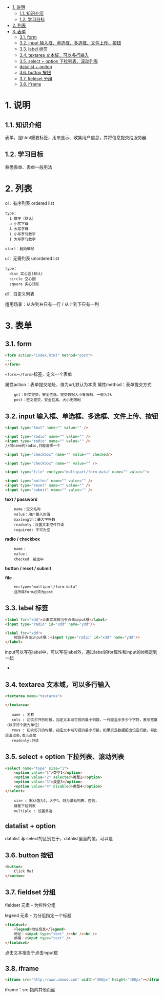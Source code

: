 <!-- TOC -->

- [1. 说明](#1-说明)
    - [1.1. 知识介绍](#11-知识介绍)
    - [1.2. 学习目标](#12-学习目标)
- [2. 列表](#2-列表)
- [3. 表单](#3-表单)
    - [3.1. form](#31-form)
    - [3.2. input 输入框、单选框、多选框、文件上传、按钮](#32-input-输入框单选框多选框文件上传按钮)
    - [3.3. label 标签](#33-label-标签)
    - [3.4. textarea 文本域，可以多行输入](#34-textarea-文本域可以多行输入)
    - [3.5. select + option 下拉列表、滚动列表](#35-select--option-下拉列表滚动列表)
    - [datalist + option](#datalist--option)
    - [3.6. button 按钮](#36-button-按钮)
    - [3.7. fieldset 分组](#37-fieldset-分组)
    - [3.8. iframe](#38-iframe)

<!-- /TOC -->

# 1. 说明
## 1.1. 知识介绍

表单，是html重要标签，用来显示、收集用户信息，并将信息提交给服务器

## 1.2. 学习目标

熟悉表单、表单一般用法
# 2. 列表

ol：有序列表 ordered list

    type：
      1 数字（默认）
      a 小写字母
      A 大写字母
      i 小写罗马数字
      I 大写罗马数字

    start：起始编号

ul：无需列表 unordered list

    type：
      disc 实心圆(默认)
      circle 空心圆
      square 实心矩形

dl：自定义列表

适用场景：从左到右只有一行 / 从上到下只有一列

# 3. 表单
## 3.1. form
```html
<form action="index.html" method="post">
...
</form>
```
`<form></form>`标签，定义一个表单

属性action：表单提交地址，值为url,默认为本页
属性method：表单提交方式

		get：明文提交，安全性低、提交数据大小有限制，一般为2k
		post：密文提交，安全性高，大小无限制

## 3.2. input 输入框、单选框、多选框、文件上传、按钮
```html
<input type="text" name="" value="" />

<input type="radio" name="" value="" />
<input type="radio" name="" value="" />
//同name的radio,只能选择一个

<input type="checkbox" name="" value="" checked/>

<input type="checkbox" name="" value="" />

<input type="file" enctype="multipart/form-data" name="" value="">

<input type="button" name="" value="" />
<input type="reset" name="" value="" />
<input type="submit" name="" value="" />
```
**text / password**

		name：定义名称
		value：用户输入的值
		maxlength：最大字符数
		readonly：设置文本控件只读
		required: 不可为空

**radio / checkbox**

		name：
		value：
		checked：被选中

**button / reset / submit**

**file**

		enctype="multipart/form-data"
		且所属form必须为post


## 3.3. label 标签
```html
<label for="xdd">点击文本相当于点击input框</label>
<input type="radio" id="xdd" name="ydd"/>

<label for="xdd">
	相当于点击input框：<input type="radio" id="xdd" name="ydd"/>
</label>
```

input可以写在label中，可以写在label外，通过label的for属性和input的id绑定到一起

-

## 3.4. textarea 文本域，可以多行输入
```html
<textarea name="textarea">

</textarea>
```
	   name : 名称
	   cols : 初次打开的时候，指定文本域可视的最小列数，一行能显示多少个字符，表示宽度（以字符个数为单位）
	   rows : 初次打开的时候，指定文本域可视的最小行数，如果真是数据超出设定行数，将出现滚动条,表示高度
	   readonly:只读


## 3.5. select + option 下拉列表、滚动列表
```html
<select name="type" size="1">
	<option value="1">类型1</option>
	<option value="2" selected>类型2</option>
	<option value="3">类型3</option>
	<option value="4" disabled>类型4</option>
</select>
```
		size : 默认值为1，大于1，则为滚动列表，否则，
		就是下拉列表
		multiple : 设置多选

## datalist + option

datalist 与 select的区别在于，datalist里面的值，可以是

## 3.6. button 按钮
```html
<button>
	Click Me!
</button>
```


## 3.7. fieldset 分组

fieldset 元素 - 为控件分组

legend 元素  - 为分组指定一个标题

```html
<fieldset>
	<legend>地址信息</legend>
	地址：<input type="text" /><br /><br />
	邮编：<input type="text" />
</fieldset>
```

点击文本相当于点击input框


## 3.8. iframe
```html
<iframe src="http://www.unnuo.com" width="300px" height="400px"></iframe>
```
iframe：src 指向其他页面
